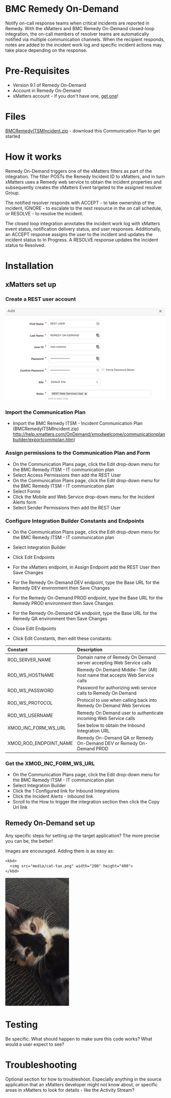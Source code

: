 # BMC Remedy On-Demand
Notify on-call response teams when critical incidents are reported in Remedy. With the xMatters and BMC Remedy On-Demand closed-loop integration, the on-call members of resolver teams are automatically notified via multiple communication channels. When the recipient responds, notes are added to the incident work log and specific incident actions may take place depending on the response.

# Pre-Requisites
* Version 9.1 of Remedy On-Demand
* Account in Remedy On-Demand
* xMatters account - If you don't have one, [get one](https://www.xmatters.com)!

# Files
[BMCRemedyITSMIncident.zip](BMCRemedyITSMIncident.zip) - download this Communication Plan to get started

# How it works
Remedy On-Demand triggers one of the xMatters filters as part of the integration. The filter POSTs the Remedy Incident ID to xMatters, and in turn xMatters uses a Remedy web service to obtain the incident properties and subsequently creates the xMatters Event targeted to the assigned resolver Group.

The notified resolver responds with ACCEPT - to take ownership of the incident, IGNORE - to escalate to the next resource in the on call schedule, or RESOLVE - to resolve the incident.

The closed loop integration annotates the incident work log with xMatters event status, notification delivery status, and user responses. Additionally, an ACCEPT response assigns the user to the incident and updates the incident status to In Progress. A RESOLVE response updates the incident status to Resolved.

# Installation 

## xMatters set up
### Create a REST user account

<kbd>
  <img src="media/xMRESTUser.png">
</kbd>  

### Import the Communication Plan
* Import the BMC Remedy ITSM - Incident Communication Plan (BMCRemedyITSMIncident.zip)     http://help.xmatters.com/OnDemand/xmodwelcome/communicationplanbuilder/exportcommplan.htm)

### Assign permissions to the Communication Plan and Form  
* On the Communication Plans page, click the Edit drop-down menu for the BMC Remedy ITSM - IT communication plan
* Select Access Permissions then add the REST User
* On the Communication Plans page, click the Edit drop-down menu for the BMC Remedy ITSM - IT communication plan
* Select Forms
* Click the Mobile and Web Service drop-down menu for the Incident Alerts form
* Select Sender Permissions then add the REST User  

### Configure Integration Builder Constants and Endpoints  
* On the Communication Plans page, click the Edit drop-down menu for the BMC Remedy ITSM - IT communication plan  
* Select Integration Builder  
* Click Edit Endpoints  
* For the xMatters endpoint, in Assign Endpoint add the REST User then Save Changes  
* For the Remedy On-Demand DEV endpoint, type the Base URL for the Remedy DEV environment then Save Changes  
* For the Remedy On-Demand PROD endpoint, type the Base URL for the Remedy PROD environment then Save Changes  
* For the Remedy On-Demand QA endpoint, type the Base URL for the Remedy QA environment then Save Changes  
* Close Edit Endpoints  
      
* Click Edit Constants, then edit these constants:
   
| Constant               | Description                                                                |
|:---------------------- |:-------------------------------------------------------------------------- |
| ROD_SERVER_NAME        | Domain name of Remedy On Demand server accepting Web Service calls         |
| ROD_WS_HOSTNAME        | Remedy On Demand Middle-Tier (AR) host name that accepts Web Service calls |
| ROD_WS_PASSWORD        | Password for authorizing web service calls to Remedy On Demand             |
| ROD_WS_PROTOCOL        | Protocol to use when calling back into Remedy On Demand Web Services       |
| ROD_WS_USERNAME        | Remedy On Demand user to authenticate incoming Web Service calls           |
| XMOD_INC_FORM_WS_URL   | See below to obtain the Inbound Integration URL                            |
| XMOD_ROD_ENDPOINT_NAME | Remedy On-Demand QA or Remedy On-Demand DEV or Remedy On-Demand PROD       |

### Get the XMOD_INC_FORM_WS_URL  
* On the Communication Plans page, click the Edit drop-down menu for the BMC Remedy ITSM - IT communication plan  
* Select Integration Builder  
* Click the 1 Configured link for Inbound Integrations  
* Click the Incident Alerts - Inbound link  
* Scroll to the How to trigger the integration section then click the Copy Url link  

## Remedy On-Demand set up
Any specific steps for setting up the target application? The more precise you can be, the better!

Images are encouraged. Adding them is as easy as:
```
<kbd>
  <img src="media/cat-tax.png" width="200" height="400">
</kbd>
```

<kbd>
  <img src="media/cat-tax.png" width="200" height="400">
</kbd>


# Testing
Be specific. What should happen to make sure this code works? What would a user expect to see? 

# Troubleshooting
Optional section for how to troubleshoot. Especially anything in the source application that an xMatters developer might not know about, or specific areas in xMatters to look for details - like the Activity Stream? 
